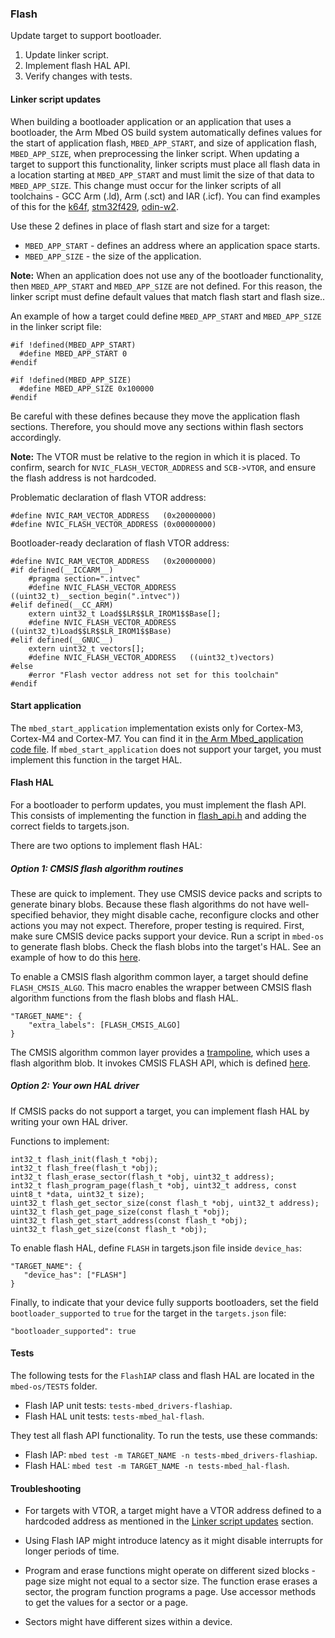 ### Flash

Update target to support bootloader.

1. Update linker script.
1. Implement flash HAL API.
1. Verify changes with tests.

#### Linker script updates

When building a bootloader application or an application that uses a bootloader, the Arm Mbed OS build system automatically defines values for the start of application flash, `MBED_APP_START`, and size of application flash, `MBED_APP_SIZE`, when preprocessing the linker script. When updating a target to support this functionality, linker scripts must place all flash data in a location starting at `MBED_APP_START` and must limit the size of that data to `MBED_APP_SIZE`. This change must occur for the linker scripts of all toolchains - GCC Arm (.ld), Arm (.sct) and IAR (.icf). You can find examples of this for the [k64f](https://github.com/ARMmbed/mbed-os/commit/579b2fbe40c40a443dc2aaa6850304eccf1dd87e), [stm32f429](https://github.com/ARMmbed/mbed-os/commit/ca8873b160eb438d18f7b4186f8f84e7578a9959), [odin-w2](https://github.com/ARMmbed/mbed-os/commit/bcab66c26d18d837362ea92afca9f4de1b668070).

Use these 2 defines in place of flash start and size for a target:
* `MBED_APP_START` - defines an address where an application space starts.
* `MBED_APP_SIZE` - the size of the application.

<span class="notes">**Note:** When an application does not use any of the bootloader functionality, then `MBED_APP_START` and `MBED_APP_SIZE` are not defined. For this reason, the linker script must define default values that match flash start and flash size..</span>

An example of how a target could define `MBED_APP_START` and `MBED_APP_SIZE` in the linker script file:

```
#if !defined(MBED_APP_START)
  #define MBED_APP_START 0
#endif

#if !defined(MBED_APP_SIZE)
  #define MBED_APP_SIZE 0x100000
#endif
```

Be careful with these defines because they move the application flash sections. Therefore, you should move any sections within flash sectors accordingly.

<span class="notes">**Note:** The VTOR must be relative to the region in which it is placed. To confirm, search for `NVIC_FLASH_VECTOR_ADDRESS` and `SCB->VTOR`, and ensure the flash address is not hardcoded.</span>

Problematic declaration of flash VTOR address:

```
#define NVIC_RAM_VECTOR_ADDRESS   (0x20000000)
#define NVIC_FLASH_VECTOR_ADDRESS (0x00000000)
```

Bootloader-ready declaration of flash VTOR address:

```
#define NVIC_RAM_VECTOR_ADDRESS   (0x20000000)
#if defined(__ICCARM__)
    #pragma section=".intvec"
    #define NVIC_FLASH_VECTOR_ADDRESS   ((uint32_t)__section_begin(".intvec"))
#elif defined(__CC_ARM)
    extern uint32_t Load$$LR$$LR_IROM1$$Base[];
    #define NVIC_FLASH_VECTOR_ADDRESS   ((uint32_t)Load$$LR$$LR_IROM1$$Base)
#elif defined(__GNUC__)
    extern uint32_t vectors[];
    #define NVIC_FLASH_VECTOR_ADDRESS   ((uint32_t)vectors)
#else
    #error "Flash vector address not set for this toolchain"
#endif
```

#### Start application

The `mbed_start_application` implementation exists only for Cortex-M3, Cortex-M4 and Cortex-M7. You can find it in [the Arm Mbed_application code file](https://github.com/ARMmbed/mbed-os/blob/master/platform/mbed_application.c). If `mbed_start_application` does not support your target, you must implement this function in the target HAL.

#### Flash HAL

For a bootloader to perform updates, you must implement the flash API. This consists of implementing the function in [flash_api.h](https://github.com/ARMmbed/mbed-os/blob/master/hal/flash_api.h) and adding the correct fields to targets.json.

There are two options to implement flash HAL:

##### Option 1: CMSIS flash algorithm routines

These are quick to implement. They use CMSIS device packs and scripts to generate binary blobs. Because these flash algorithms do not have well-specified behavior, they might disable cache, reconfigure clocks and other actions you may not expect. Therefore, proper testing is required. First, make sure CMSIS device packs support your device. Run a script in `mbed-os` to generate flash blobs. Check the flash blobs into the target's HAL. See an example of how to do this [here](https://github.com/ARMmbed/mbed-os/commit/071235415e3f0b6d698df6e944c522bdae8ff4ae).

To enable a CMSIS flash algorithm common layer, a target should define ``FLASH_CMSIS_ALGO``. This macro enables the wrapper between CMSIS flash algorithm functions from the flash blobs and flash HAL.

```
"TARGET_NAME": {
    "extra_labels": [FLASH_CMSIS_ALGO]
}
```

The CMSIS algorithm common layer provides a [trampoline](https://github.com/ARMmbed/mbed-os/blob/master/hal/TARGET_FLASH_CMSIS_ALGO/flash_common_algo.c), which uses a flash algorithm blob. It invokes CMSIS FLASH API, which is defined [here](http://arm-software.github.io/CMSIS_5/Pack/html/algorithmFunc.html).

##### Option 2: Your own HAL driver

If CMSIS packs do not support a target, you can implement flash HAL by writing your own HAL driver.

Functions to implement:

```
int32_t flash_init(flash_t *obj);
int32_t flash_free(flash_t *obj);
int32_t flash_erase_sector(flash_t *obj, uint32_t address);
int32_t flash_program_page(flash_t *obj, uint32_t address, const uint8_t *data, uint32_t size);
uint32_t flash_get_sector_size(const flash_t *obj, uint32_t address);
uint32_t flash_get_page_size(const flash_t *obj);
uint32_t flash_get_start_address(const flash_t *obj);
uint32_t flash_get_size(const flash_t *obj);
```

To enable flash HAL, define `FLASH` in targets.json file inside `device_has`:

```
"TARGET_NAME": {
   "device_has": ["FLASH"]
}
```

Finally, to indicate that your device fully supports bootloaders, set the field `bootloader_supported` to `true` for the target in the `targets.json` file:

```
"bootloader_supported": true
```

#### Tests

The following tests for the `FlashIAP` class and flash HAL are located in the `mbed-os/TESTS` folder.

- Flash IAP unit tests: `tests-mbed_drivers-flashiap`.
- Flash HAL unit tests: `tests-mbed_hal-flash`.

They test all flash API functionality. To run the tests, use these commands:

- Flash IAP: `mbed test -m TARGET_NAME -n tests-mbed_drivers-flashiap`.
- Flash HAL: `mbed test -m TARGET_NAME -n tests-mbed_hal-flash`.

#### Troubleshooting

* For targets with VTOR, a target might have a VTOR address defined to a hardcoded address as mentioned in the [Linker script updates](https://docs.mbed.com/docs/mbed-os-handbook/en/latest/advanced/flash/#linker-script-updates) section.

* Using Flash IAP might introduce latency as it might disable interrupts for longer periods of time.

* Program and erase functions might operate on different sized blocks - page size might not equal to a sector size. The function erase erases a sector, the program function programs a page. Use accessor methods to get the values for a sector or a page.

* Sectors might have different sizes within a device.
